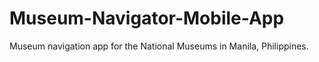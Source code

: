 # Museum-Navigator-Mobile-App
 Museum navigation app for the National Museums in Manila, Philippines.
